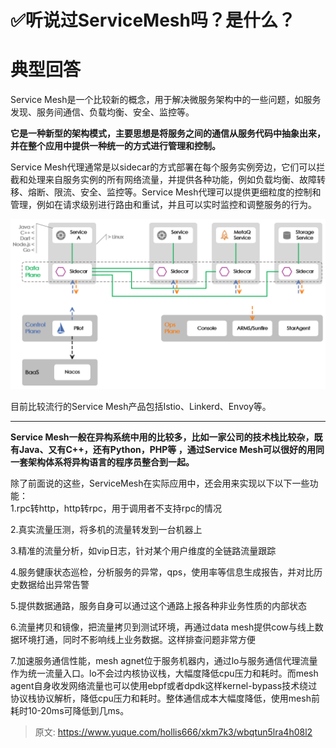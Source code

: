# ✅听说过ServiceMesh吗？是什么？

# 典型回答


Service Mesh是一个比较新的概念，用于解决微服务架构中的一些问题，如服务发现、服务间通信、负载均衡、安全、监控等。



**它是一种新型的架构模式，主要思想是将服务之间的通信从服务代码中抽象出来，并在整个应用中提供一种统一的方式进行管理和控制。**



Service Mesh代理通常是以sidecar的方式部署在每个服务实例旁边，它们可以拦截和处理来自服务实例的所有网络流量，并提供各种功能，例如负载均衡、故障转移、熔断、限流、安全、监控等。Service Mesh代理可以提供更细粒度的控制和管理，例如在请求级别进行路由和重试，并且可以实时监控和调整服务的行为。



![1679215360555-87382def-c169-40e4-8131-5cde4156a49c.png](./img/wibSSowr2I-QZZRI/1679215360555-87382def-c169-40e4-8131-5cde4156a49c-534058.png)



目前比较流行的Service Mesh产品包括Istio、Linkerd、Envoy等。

****

**Service Mesh一般在异构系统中用的比较多，比如一家公司的技术栈比较杂，既有Java、又有C++，还有Python，PHP等 ，通过Service Mesh可以很好的用同一套架构体系将异构语言的程序员整合到一起。**





除了前面说的这些，ServiceMesh在实际应用中，还会用来实现以下以下一些功能：  
1.rpc转http，http转rpc，用于调用者不支持rpc的情况

  
2.真实流量压测，将多机的流量转发到一台机器上

  
3.精准的流量分析，如vip日志，针对某个用户维度的全链路流量跟踪

  
4.服务健康状态巡检，分析服务的异常，qps，使用率等信息生成报告，并对比历史数据给出异常告警

  
5.提供数据通路，服务自身可以通过这个通路上报各种非业务性质的内部状态

  
6.流量拷贝和镜像，把流量拷贝到测试环境，再通过data mesh提供cow与线上数据环境打通，同时不影响线上业务数据。这样排查问题非常方便

  
7.加速服务通信性能，mesh agnet位于服务机器内，通过lo与服务通信代理流量作为统一流量入口。lo不会过内核协议栈，大幅度降低cpu压力和耗时。而mesh agent自身收发网络流量也可以使用ebpf或者dpdk这样kernel-bypass技术绕过协议栈协议解析，降低cpu压力和耗时。整体通信成本大幅度降低，使用mesh前耗时10-20ms可降低到几ms。  


  




> 原文: <https://www.yuque.com/hollis666/xkm7k3/wbqtun5lra4h08l2>